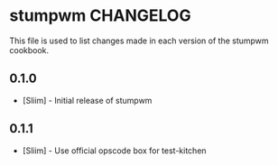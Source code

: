 stumpwm CHANGELOG
=================

This file is used to list changes made in each version of the stumpwm cookbook.

0.1.0
-----
- [Sliim] - Initial release of stumpwm

0.1.1
-----
- [Sliim] - Use official opscode box for test-kitchen

